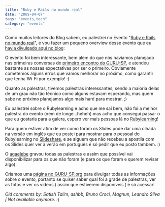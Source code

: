```yaml
---
title: "Ruby e Rails no mundo real"
date: "2009-04-07"
tags: "events,tech"
category: "events"
---
```


Como muitos leitores do Blog sabem, eu palestrei no Evento
"[Ruby e Rails no mundo real](http://www.temporealeventos.com.br/?area=130 "Ruby e Rails no mundo real")",
e vou fazer um pequeno overview desse evento que eu
[havia divulgado aqui no blog](http://pothix.com/blog/events/ruby-e-rails-no-mundo-real "Ruby e Rails no mundo real"):

O evento foi bem interessante, bem alem do que nós havíamos planejado
nas primeiras conversas do
[primeiro encontro do GURU-SP](http://guru-sp.com/index.php/Eventos_da_Comunidade "Primeiro encontro do GURU-SP"),
e atendeu bastante as nossas expectativas por ser o
primeiro. Obviamente cometemos alguns erros que vamos melhorar no
próximo, como garantir que tenha Wi-Fi por exemplo! :)

Quanto as palestras, tivemos palestras interessantes, sendo a maioria
delas de um grau não tão técnico como alguns estavam esperando, mas
quem sabe no próximo planejamos algo mais hard para mostrar. ;)

Eu palestrei sobre o Rubylearning e acho que me saí bem, não foi a
melhor palestra do evento (nem de longe...heheh) mas acho que
consegui passar o que eu gostaria para a galera, espero ver mais
pessoas lá no [Rubylearning](http://rubylearning.org/class/ "Rubylearning.org")!

Para quem estiver afim de ver como foram os Slides pode dar uma olhada
na versão em inglês que eu postei para mostrar para o pessoal do
Rubylearning no
[Slideshare](http://www.slideshare.net/PotHix/what-is-and-how-does-work-rubylearningorg-1257258 "Slides no Slideshare em inglês"),
e se alguem que não recebeu a apostila com os Slides quer ver a verão
em português é só pedir que eu posto tambem. :)

O [agaelebe](http://www.agaelebe.com.br/ "Site do agaelebe") gravou
todas as palestras e assim que possível vai disponibilizar para os que
não foram (e para os que foram e querem revisar algo).

Criamos uma [página no GURU-SP.org](http://guru-sp.com/index.php/Ruby_e_Rails_no_mundo_real_-_primeira_edi%C3%A7%C3%A3o "Primeira edição do evento do GURU-SP")
para divulgar todas as informações sobre o evento, portanto se quiser
saber qual foi a grade de palestras, ver as fotos e ver os vídeos (
assim que estiverem disponíveis ) é só acessar!



_Old comments by: Satish Talim, ashbb, Bruno Croci, Magnun, Leandro Silva | Not available anymore. :(_
